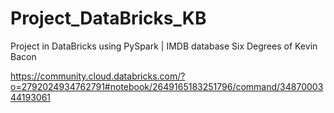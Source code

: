 # Project_DataBricks_KB
Project in DataBricks using PySpark | IMDB database Six Degrees of Kevin Bacon

https://community.cloud.databricks.com/?o=2792024934762791#notebook/2649165183251796/command/3487000344193061
